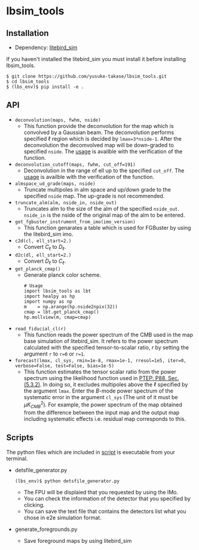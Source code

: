 # lbsim_tools
## Installation 
- Dependency: [litebird_sim](https://github.com/litebird/litebird_sim)

If you haven't installed the litebird_sim you must install it before installing lbsim_tools.
```
$ git clone https://github.com/yusuke-takase/lbsim_tools.git
$ cd lbsim_tools
$ (lbs_env)$ pip install -e .
```
## API
- `deconvolution(maps, fwhm, nside)`
    - This function provide the deconvolution for the map which is convolved by a Gaussian beam. The deconvolution performs specified $\ell$ region which is decided by `lmax=3*nside-1`. After the deconvolution the decomvolved map will be down-graded to specified `nside`. The [usage](./notebooks/deconv_verification.ipynb) is availble with the verification of the function. 
- `deconvolution_cutoff(maps, fwhm, cut_off=191)`
    - Deconvolution in the range of ell up to the specified `cut_off`. The [usage](./notebooks/deconv_verification.ipynb) is availble with the verification of the function. 
- `almspace_ud_grade(maps, nside)`
    - Truncate multipoles in alm space and up/down grade to the specified `nside` map. The up-grade is not recommended.
- `truncate_alm(alm, nside_in, nside_out)`
    - Truncates alm to the size of the alm of the specified `nside_out`. `nside_in` is the nside of the original map of the alm to be entered.
- `get_fgbuster_instrument_from_imo(imo_version)`
    - This function genarates a table which is used for FGBuster by using the litebird_sim imo. 
- `c2d(cl, ell_start=2.)`
    - Convert $C_\ell$ to $D_\ell$.
- `d2c(dl, ell_start=2.)`
    - Convert $D_\ell$ to $C_\ell$.
- `get_planck_cmap()`
    - Generate planck color scheme.
        ```
        # Usage
        import lbsim_tools as lbt
        import healpy as hp
        import numpy as np
        m    = np.arange(hp.nside2npix(32))
        cmap = lbt.get_planck_cmap()
        hp.mollview(m, cmap=cmap)
        ```
- `read_fiducial_cl(r)`
    - This function reads the power spectrum of the CMB used in the map base simulation of litebird_sim. 
    It refers to the power spectrum calculated with the specified tensor-to-scalar ratio, $r$ by setting the argument `r` to `r=0` or `r=1`.
- `forecast(lmax, cl_sys, rmin=1e-8, rmax=1e-1, rresol=1e5, iter=0, verbose=False, test=False, bias=1e-5)`
    - This function estimates the tensor scalar ratio from the power spectrum using the likelihood function used in [PTEP: P88, Sec. (5.3.2)](https://academic.oup.com/ptep/article/2023/4/042F01/6835420). 
    In doing so, it excludes multipoles above the $\ell$ specified by the argument `lmax`. Enter the $B$-mode power spectrum of the systematic error in the argument `cl_sys` (The unit of it must be $\mu K_{CMB}^2$). 
    For example, the power spectrum of the map obtained from the difference between the input map and the output map including systematic effects i.e. residual map corresponds to this.
    



## Scripts 
The python files which are included in [script](./script) is executable from your terminal.
- detsfile_generator.py
    ```
    (lbs_env)$ python detsfile_generator.py
    ```
    - The FPU will be displaied that you requested by using the IMo.
    - You can check the information of the detector that you specified by clicking.
    - You can save the text file that contains the detectors list what you chose in e2e simulation format. 

- generate_foregrounds.py
    - Save foreground maps by using litebird_sim 
 
 